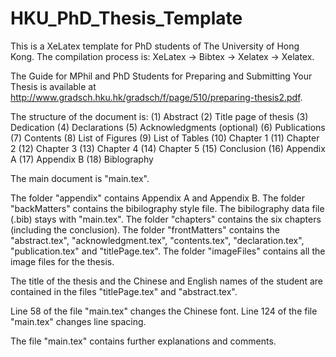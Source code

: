 # HKU_PhD_Thesis_Template
This is a XeLatex template for PhD students of The University of Hong Kong.
The compilation process is:
XeLatex -> Bibtex -> Xelatex -> Xelatex.

The Guide for MPhil and PhD Students for Preparing and Submitting Your Thesis
is available at http://www.gradsch.hku.hk/gradsch/f/page/510/preparing-thesis2.pdf.

The structure of the document is:
(1) Abstract
(2) Title page of thesis
(3) Dedication
(4) Declarations
(5) Acknowledgments
(optional) (6) Publications
(7) Contents
(8) List of Figures
(9) List of Tables
(10) Chapter 1
(11) Chapter 2
(12) Chapter 3
(13) Chapter 4
(14) Chapter 5
(15) Conclusion
(16) Appendix A
(17) Appendix B
(18) Biblography

The main document is "main.tex".

The folder "appendix" contains Appendix A and Appendix B.
The folder "backMatters" contains the bibilography style file. The bibilography data file (.bib) stays with "main.tex".
The folder "chapters" contains the six chapters (including the conclusion).
The folder "frontMatters" contains the "abstract.tex", "acknowledgment.tex", "contents.tex", "declaration.tex", "publication.tex" and "titlePage.tex".
The folder "imageFiles" contains all the image files for the thesis.

The title of the thesis and the Chinese and English names of the student are contained in the files "titlePage.tex" and "abstract.tex".

Line 58 of the file "main.tex" changes the Chinese font.
Line 124 of the file "main.tex" changes line spacing.

The file "main.tex" contains further explanations and comments.










